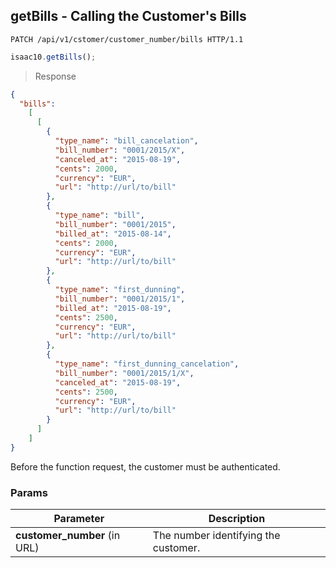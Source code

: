 ## getBills - Calling the Customer's Bills

```http
PATCH /api/v1/cstomer/customer_number/bills HTTP/1.1
```

```javascript
isaac10.getBills();
```

> Response

```json
{
  "bills":
    [
      [
        {
          "type_name": "bill_cancelation",
          "bill_number": "0001/2015/X",
          "canceled_at": "2015-08-19",
          "cents": 2000,
          "currency": "EUR",
          "url": "http://url/to/bill"
        },
        {
          "type_name": "bill",
          "bill_number": "0001/2015",
          "billed_at": "2015-08-14",
          "cents": 2000,
          "currency": "EUR",
          "url": "http://url/to/bill"
        },
        {
          "type_name": "first_dunning",
          "bill_number": "0001/2015/1",
          "billed_at": "2015-08-19",
          "cents": 2500,
          "currency": "EUR",
          "url": "http://url/to/bill"
        },
        {
          "type_name": "first_dunning_cancelation",
          "bill_number": "0001/2015/1/X",
          "canceled_at": "2015-08-19",
          "cents": 2500,
          "currency": "EUR",
          "url": "http://url/to/bill"
        }
      ]
    ]
}

```


<aside class="success">
Before the function request, the customer must be authenticated.
</aside>

### Params

Parameter | Description
----------|-------------
**customer_number** (in URL) | The number identifying the customer.
